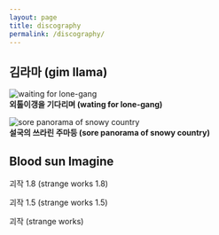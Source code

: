 ```yaml
---
layout: page
title: discography
permalink: /discography/
---
```

## 김라마 (gim llama)

![waiting for lone-gang](https://user-images.githubusercontent.com/88064813/127306889-c2d3608b-b31e-4b7d-a0c0-7b6a015b7f19.jpg)   
**외톨이갱을 기다리며 (wating for lone-gang)**

![sore panorama of snowy country](https://user-images.githubusercontent.com/88064813/127309720-0f152b63-0190-419a-a5ed-fdaa67d7d63a.jpg)   
**설국의 쓰라린 주마등 (sore panorama of snowy country)**

## Blood sun Imagine

괴작 1.8 (strange works 1.8)

괴작 1.5 (strange works 1.5)

괴작 (strange works)
